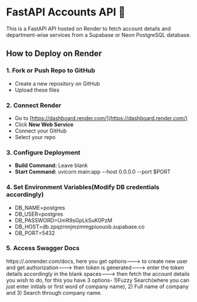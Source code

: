 # FastAPI Accounts API 🚀

This is a FastAPI API hosted on Render to fetch account details and department-wise services from a Supabase or Neon PostgreSQL database.

## How to Deploy on Render

### 1. Fork or Push Repo to GitHub
- Create a new repository on GitHub
- Upload these files

### 2. Connect Render
- Go to [https://dashboard.render.com/](https://dashboard.render.com/)
- Click **New Web Service**
- Connect your GitHub
- Select your repo

### 3. Configure Deployment
- **Build Command:** Leave blank
- **Start Command:**
  uvicorn main:app --host 0.0.0.0 --port $PORT

### 4. Set Environment Variables(Modify DB credentials accordingly)
- DB_NAME=postgres
- DB_USER=postgres
- DB_PASSWORD=UmR9sGpLkSuK0PzM
- DB_HOST=db.zpqzrnnjmzmmgpiuouob.supabase.co
- DB_PORT=5432

### 5. Access Swagger Docs
https://<your-app>.onrender.com/docs, here you get options---> to create new user and get authorization---> then token is generated---> enter the token details accordingly in the blank spaces---> then fetch the account details you wish to do, for this you have 3 options- 1)Fuzzy Search(where you can just enter initials or first word of company name), 2) Full name of company and 3) Search through company name.
